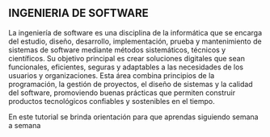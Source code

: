 ## INGENIERIA DE SOFTWARE

La ingeniería de software es una disciplina de la informática que se encarga del estudio, diseño, desarrollo, implementación, prueba y mantenimiento de sistemas de software mediante métodos sistemáticos, técnicos y científicos. Su objetivo principal es crear soluciones digitales que sean funcionales, eficientes, seguras y adaptables a las necesidades de los usuarios y organizaciones.
Esta área combina principios de la programación, la gestión de proyectos, el diseño de sistemas y la calidad del software, promoviendo buenas prácticas que permiten construir productos tecnológicos confiables y sostenibles en el tiempo.

En este tutorial se brinda orientación para que aprendas siguiendo semana a semana 